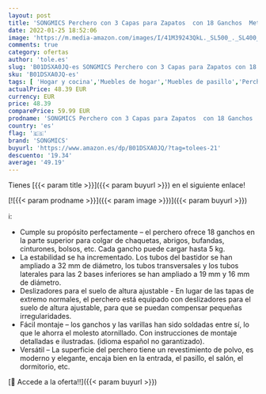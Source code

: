 ```yaml
---
layout: post
title: 'SONGMICS Perchero con 3 Capas para Zapatos  con 18 Ganchos  Metal  68 8 x 35 2 x 187 cm  Negro HSR04B'
date: 2022-01-25 18:52:06
image: 'https://m.media-amazon.com/images/I/41M39243QkL._SL500_._SL400_.jpg'
comments: true
category: ofertas
author: 'tole.es'
slug: 'B01DSXA0JQ-es SONGMICS Perchero con 3 Capas para Zapatos con 18 Ganchos...'
sku: 'B01DSXA0JQ-es'
tags: [ 'Hogar y cocina','Muebles de hogar','Muebles de pasillo','Percheros de pasillo','songmics','zapatos', ]
actualPrice: 48.39 EUR
currency: EUR
price: 48.39
comparePrice: 59.99 EUR
prodname: 'SONGMICS Perchero con 3 Capas para Zapatos  con 18 Ganchos  Metal  68 8 x 35 2 x 187 cm  Negro HSR04B'
country: 'es'
flag: '🇪🇸'
brand: 'SONGMICS'
buyurl: 'https://www.amazon.es/dp/B01DSXA0JQ/?tag=tolees-21'
descuento: '19.34'
average: '49.19'
---
```


Tienes [{{< param title >}}]({{< param buyurl >}}) en el siguiente enlace!

[![{{< param prodname >}}]({{< param image >}})]({{< param buyurl >}})

ℹ️:

- Cumple su propósito perfectamente – el perchero ofrece 18 ganchos en la parte superior para colgar de chaquetas, abrigos, bufandas, cinturones, bolsos, etc. Cada gancho puede cargar hasta 5 kg.
- La estabilidad se ha incrementado. Los tubos del bastidor se han ampliado a 32 mm de diámetro, los tubos transversales y los tubos laterales para las 2 bases inferiores se han ampliado a 19 mm y 16 mm de diámetro.
- Deslizadores para el suelo de altura ajustable - En lugar de las tapas de extremo normales, el perchero está equipado con deslizadores para el suelo de altura ajustable, para que se puedan compensar pequeñas irregularidades.
- Fácil montaje – los ganchos y las varillas han sido soldadas entre sí, lo que le ahorra el molesto atornillado. Con instrucciones de montaje detalladas e ilustradas. (idioma español no garantizado).
- Versátil – La superficie del perchero tiene un revestimiento de polvo, es moderno y elegante, encaja bien en la entrada, el pasillo, el salón, el dormitorio, etc.

[🛒 Accede a la oferta!!]({{< param buyurl >}})
